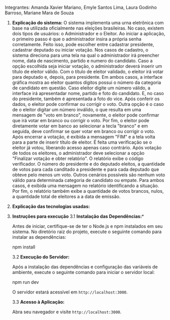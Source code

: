 Integrantes: Amanda Xavier Mariano, Emyle Santos Lima, Laura Godinho Barroso, Mariane Mara de Souza


1. **Explicação do sistema:**
   O sistema implementa uma urna eletrônica com base na utilizada oficialmente nas eleições brasileiras. No caso, existem dois tipos de usuários: o Administrador e o Eleitor. Ao iniciar a aplicação, o primeiro passo é que o administrador insira a própria senha corretamente. Feito isso, pode escolher entre cadastrar presidente, cadastrar deputado ou iniciar votação. Nos casos de cadastro, o sistema direciona para uma tela na qual o administrador irá preencher nome, data de nascimento, partido e numero do candidato. Caso a opção escolhida seja iniciar votação, o administrador deverá inserir um título de eleitor válido. 
   Com o título de eleitor validado, o eleitor irá votar para deputado e, depois, para presidente. Em ambos casos, a interface gráfica mostra ao eleitor quantos dígitos possui o número da categoria de candidato em questão. Caso eleitor digite um número válido, a interface irá apresentadar nome, partido e foto do candidato. E, no caso do presidente, também é apresentada a foto do vice. Após conferir os dados, o eleitor pode confirmar ou corrigir o voto. Outra opção é o caso de o eleitor digitar um número inválido, o que resulta em uma mensagem de "voto em branco", novamente, o eleitor pode confirmar que irá votar em branco ou corrigir o voto. Por fim, o eleitor pode diretamente votar em banco ao selecionar a tecla "branco" e em seguida, deve confirmar se quer votar em branco ou corrigir o voto. Após encerrar a votação, é exibida a mensagem "FIM" e a tela volta para a parte de inserir título de eleitor. É feita uma verificação se o eleitor já votou, liberando acesso apenas caso contrário.
   Após votação de todos os eleitores, o administrador deve selecionar a opção "Finalizar votação e obter relatório". O relatório exibe o código verificador. O número do presidente e do deputado eleitos, a quantidade de votos para cada canditado a presidente e para cada deputado que obteve pelo menos um voto. Outros cenários possíveis são nenhum voto válido para determinada categoria de candidato ou empate. Para ambos casos, é exibida uma mensagem no relatório identificando a situação. Por fim, o relatório também exibe a quantidade de votos brancos, nulos, a quantidade total de eleitores a a data de emissão.


2. **Explicação das tecnologias usadas:**


3. **Instruções para execução**
   3.1 **Instalação das Dependências:***
      
      Antes de iniciar, certifique-se de ter o Node.js e npm instalados em seu sistema. No diretório raiz do projeto, execute o seguinte comando para instalar as dependências:

      npm install

   3.2 **Execução do Servidor:**

      Após a instalação das dependências e configuração das variáveis de ambiente, execute o seguinte comando para iniciar o servidor local:
      
      npm run dev

      O servidor estará acessível em `http://localhost:3000`.

   3.3 **Acesso à Aplicação:**

      Abra seu navegador e visite `http://localhost:3000`.

